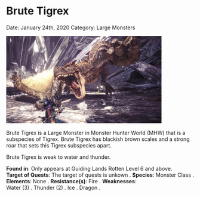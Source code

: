 # **Brute Tigrex**
Date: January 24th, 2020
Category: Large Monsters

![alt](images/BruteTigrex.png)

Brute Tigrex is a Large Monster in Monster Hunter World (MHW) that is a subspecies of Tigrex.
Brute Tigrex has blackish brown scales and a strong roar that sets this Tigrex subspecies apart.

Brute Tigrex is weak to water and thunder.

**Found in**: Only appears at Guiding Lands Rotten Level 6 and above.  
**Target of Quests**: The target of quests is unkown . 
**Species**: Monster Class . 
**Elements**: None . 
**Resistance(s)**: Fire . 
**Weaknesses**:  
Water (3) . 
Thunder (2) . 
Ice . 
Dragon . 

